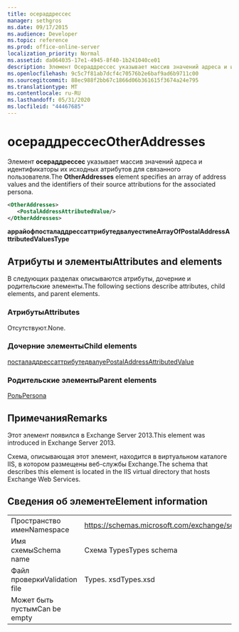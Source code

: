 ```yaml
---
title: осераддрессес
manager: sethgros
ms.date: 09/17/2015
ms.audience: Developer
ms.topic: reference
ms.prod: office-online-server
localization_priority: Normal
ms.assetid: da064035-17e1-4945-8f40-1b241040ce01
description: Элемент Осераддрессес указывает массив значений адреса и идентификаторы их исходных атрибутов для связанного пользователя.
ms.openlocfilehash: 9c5c7f81ab7dcf4c70576b2e6baf9ad6b9711c00
ms.sourcegitcommit: 88ec988f2bb67c1866d06b361615f3674a24e795
ms.translationtype: MT
ms.contentlocale: ru-RU
ms.lasthandoff: 05/31/2020
ms.locfileid: "44467685"
---
```

# <a name="otheraddresses"></a><span data-ttu-id="a136c-103">осераддрессес</span><span class="sxs-lookup"><span data-stu-id="a136c-103">OtherAddresses</span></span>

<span data-ttu-id="a136c-104">Элемент **осераддрессес** указывает массив значений адреса и идентификаторы их исходных атрибутов для связанного пользователя.</span><span class="sxs-lookup"><span data-stu-id="a136c-104">The **OtherAddresses** element specifies an array of address values and the identifiers of their source attributions for the associated persona.</span></span> 
  
```XML
<OtherAddresses>
   <PostalAddressAttributedValue/>
</OtherAddresses>
```

 <span data-ttu-id="a136c-105">**аррайофпосталаддрессаттрибутедвалуестипе**</span><span class="sxs-lookup"><span data-stu-id="a136c-105">**ArrayOfPostalAddressAttributedValuesType**</span></span>
## <a name="attributes-and-elements"></a><span data-ttu-id="a136c-106">Атрибуты и элементы</span><span class="sxs-lookup"><span data-stu-id="a136c-106">Attributes and elements</span></span>

<span data-ttu-id="a136c-107">В следующих разделах описываются атрибуты, дочерние и родительские элементы.</span><span class="sxs-lookup"><span data-stu-id="a136c-107">The following sections describe attributes, child elements, and parent elements.</span></span>
  
### <a name="attributes"></a><span data-ttu-id="a136c-108">Атрибуты</span><span class="sxs-lookup"><span data-stu-id="a136c-108">Attributes</span></span>

<span data-ttu-id="a136c-109">Отсутствуют.</span><span class="sxs-lookup"><span data-stu-id="a136c-109">None.</span></span>
  
### <a name="child-elements"></a><span data-ttu-id="a136c-110">Дочерние элементы</span><span class="sxs-lookup"><span data-stu-id="a136c-110">Child elements</span></span>

[<span data-ttu-id="a136c-111">посталаддрессаттрибутедвалуе</span><span class="sxs-lookup"><span data-stu-id="a136c-111">PostalAddressAttributedValue</span></span>](postaladdressattributedvalue.md)
  
### <a name="parent-elements"></a><span data-ttu-id="a136c-112">Родительские элементы</span><span class="sxs-lookup"><span data-stu-id="a136c-112">Parent elements</span></span>

[<span data-ttu-id="a136c-113">Роль</span><span class="sxs-lookup"><span data-stu-id="a136c-113">Persona</span></span>](persona.md)
  
## <a name="remarks"></a><span data-ttu-id="a136c-114">Примечания</span><span class="sxs-lookup"><span data-stu-id="a136c-114">Remarks</span></span>

<span data-ttu-id="a136c-115">Этот элемент появился в Exchange Server 2013.</span><span class="sxs-lookup"><span data-stu-id="a136c-115">This element was introduced in Exchange Server 2013.</span></span>
  
<span data-ttu-id="a136c-116">Схема, описывающая этот элемент, находится в виртуальном каталоге IIS, в котором размещены веб-службы Exchange.</span><span class="sxs-lookup"><span data-stu-id="a136c-116">The schema that describes this element is located in the IIS virtual directory that hosts Exchange Web Services.</span></span>
  
## <a name="element-information"></a><span data-ttu-id="a136c-117">Сведения об элементе</span><span class="sxs-lookup"><span data-stu-id="a136c-117">Element information</span></span>

|||
|:-----|:-----|
|<span data-ttu-id="a136c-118">Пространство имен</span><span class="sxs-lookup"><span data-stu-id="a136c-118">Namespace</span></span>  <br/> |https://schemas.microsoft.com/exchange/services/2006/types  <br/> |
|<span data-ttu-id="a136c-119">Имя схемы</span><span class="sxs-lookup"><span data-stu-id="a136c-119">Schema name</span></span>  <br/> |<span data-ttu-id="a136c-120">Схема Types</span><span class="sxs-lookup"><span data-stu-id="a136c-120">Types schema</span></span>  <br/> |
|<span data-ttu-id="a136c-121">Файл проверки</span><span class="sxs-lookup"><span data-stu-id="a136c-121">Validation file</span></span>  <br/> |<span data-ttu-id="a136c-122">Types. xsd</span><span class="sxs-lookup"><span data-stu-id="a136c-122">Types.xsd</span></span>  <br/> |
|<span data-ttu-id="a136c-123">Может быть пустым</span><span class="sxs-lookup"><span data-stu-id="a136c-123">Can be empty</span></span>  <br/> ||
   

